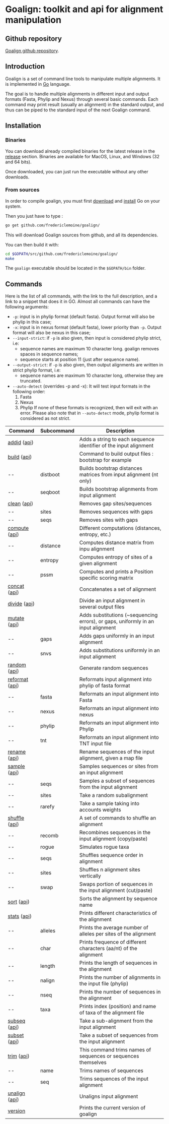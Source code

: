# Goalign: toolkit and api for alignment manipulation
## Github repository
[Goalign github repository](https://github.com/fredericlemoine/goalign).
## Introduction
Goalign is a set of command line tools to manipulate multiple alignments. It is implemented in [Go](https://golang.org/) language.

The goal is to handle multiple alignments in different input and output formats (Fasta, Phylip and Nexus) through several basic commands. Each command may print result (usually an alignment) in the standard output, and thus can be piped to the standard input of the next Goalign command.

## Installation
### Binaries
You can download already compiled binaries for the latest release in the [release](https://github.com/fredericlemoine/goalign/releases) section.
Binaries are available for MacOS, Linux, and Windows (32 and 64 bits).

Once downloaded, you can just run the executable without any other downloads.

### From sources
In order to compile goalign, you must first [download](https://golang.org/dl/) and [install](https://golang.org/doc/install) Go on your system.

Then you just have to type :
```bash
go get github.com/fredericlemoine/goalign/
```
This will download Goalign sources from github, and all its dependencies.

You can then build it with:
```bash
cd $GOPATH/src/github.com/fredericlemoine/goalign/
make
```
The `goalign` executable should be located in the `$GOPATH/bin` folder.

## Commands

Here is the list of all commands, with the link to the full description, and a link to a snippet that does it in GO.
Almost all commands can have the following arguments:

* `-p`: input is in phylip format (default fasta). Output format will also be phylip in this case;
* `-x`: input is in nexus format (default fasta), lower priority than `-p`. Output format will also be nexus in this case;
* `--input-strict`: if `-p` is also given, then input is considered phylip strict, i.e:
    * sequence names are maximum 10 character long. goalign removes spaces in sequence names;
	* sequence starts at position 11 (just after sequence name).
* `--output-strict`: if `-p` is also given, then output alignments are written in strict phylip format, i.e:
    * sequence names are maximum 10 character long, otherwise they are truncated.
* `--auto-detect` (overrides -p and -x): It will test input formats in the following order:
    1. Fasta
    2. Nexus
    3. Phylip
    If none of these formats is recognized, then will exit with an error. Please also note that in `--auto-detect` mode, phylip format is considered as not strict.

Command                                                     | Subcommand |        Description
------------------------------------------------------------|------------|-----------------------------------------------------------------------
[addid](commands/addid.md) ([api](api/addid.md))            |            | Adds a string to each sequence identifier of the input alignment
[build](commands/build.md) ([api](api/build.md))            |            | Command to build output files : bootstrap for example
--                                                          | distboot   | Builds bootstrap distances matrices from input alignment (nt only)
--                                                          | seqboot    | Builds bootstrap alignments from input alignment
[clean](commands/clean.md) ([api](api/clean.md))            |            | Removes gap sites/sequences
--                                                          | sites      | Removes sequences with gaps
--                                                          | seqs       | Removes sites with gaps
[compute](commands/compute.md) ([api](api/compute.md))      |            | Different computations (distances, entropy, etc.)
--                                                          | distance   | Computes distance matrix from inpu alignment
--                                                          | entropy    | Computes entropy of sites of a given alignment
--                                                          | pssm       | Computes and prints a Position specific scoring matrix
[concat](commands/concat.md) ([api](api/concat.md))         |            | Concatenates a set of alignment
[divide](commands/divide.md) ([api](api/divide.md))         |            | Divide an input alignment in several output files
[mutate](commands/mutate.md) ([api](api/mutate.md))         |            | Adds substitutions (~sequencing errors), or gaps, uniformly in an input alignment
--                                                          | gaps       | Adds gaps uniformly in an input alignment
--                                                          | snvs       | Adds substitutions uniformly in an input alignment
[random](commands/random.md) ([api](api/random.md))         |            | Generate random sequences
[reformat](commands/reformat.md) ([api](api/reformat.md))   |            | Reformats input alignment into phylip of fasta format
--                                                          | fasta      | Reformats an input alignment into Fasta
--                                                          | nexus      | Reformats an input alignment into nexus
--                                                          | phylip     | Reformats an input alignment into Phylip
--                                                          | tnt        | Reformats an input alignment into TNT input file
[rename](commands/rename.md) ([api](api/rename.md))         |            | Rename sequences of the input alignment, given a map file
[sample](commands/sample.md) ([api](api/sample.md))         |            | Samples sequences or sites from an input alignment
--                                                          | seqs       | Samples a subset of sequences from the input alignment
--                                                          | sites      | Take a random subalignment
--                                                          | rarefy     | Take a sample taking into accounts weights
[shuffle](commands/shuffle.md) ([api](api/shuffle.md))      |            | A set of commands to shuffle an alignment
--                                                          | recomb     | Recombines sequences in the input alignment (copy/paste)
--                                                          | rogue      | Simulates rogue taxa
--                                                          | seqs       | Shuffles sequence order in alignment
--                                                          | sites      | Shuffles n alignment sites vertically
--                                                          | swap       | Swaps portion of sequences in the input alignment (cut/paste)
[sort](commands/sort.md) ([api](api/sort.md))               |            | Sorts the alignment by sequence name
[stats](commands/stats.md) ([api](api/stats.md))            |            | Prints different characteristics of the alignment
--                                                          | alleles    | Prints the average number of alleles per sites of the alignment
--                                                          | char       | Prints frequence of different characters (aa/nt) of the alignment
--                                                          | length     | Prints the length of sequences in the alignment
--                                                          | nalign     | Prints the number of alignments in the input file (phylip)
--                                                          | nseq       | Prints the number of sequences in the alignment
--                                                          | taxa       | Prints index (position) and name of taxa of the alignment file
[subseq](commands/subseq.md) ([api](api/subseq.md))         |            | Take a sub-alignment from the input alignment
[subset](commands/subset.md) ([api](api/subset.md))         |            | Take a subset of sequences from the input alignment
[trim](commands/trim.md) ([api](api/trim.md))               |            | This command trims names of sequences or sequences themselves
--                                                          | name       | Trims names of sequences
--                                                          | seq        | Trims sequences of the input alignment
[unalign](commands/unalign.md) ([api](api/unalign.md))      |            | Unaligns input alignment
[version](commands/version.md)                              |            | Prints the current version of goalign
